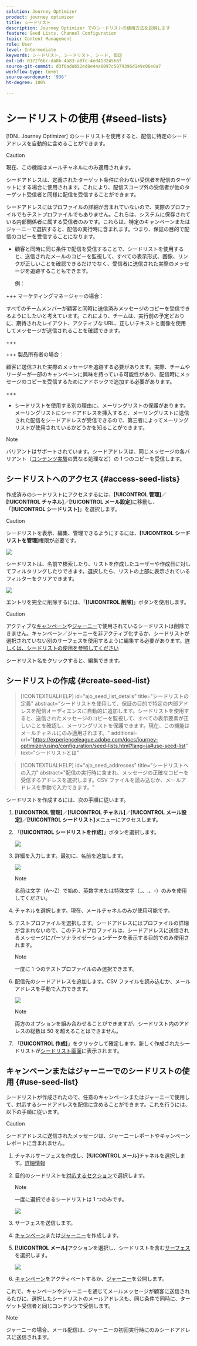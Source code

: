 ```yaml
---
solution: Journey Optimizer
product: journey optimizer
title: シードリスト
description: Journey Optimizer でのシードリストの使用方法を説明します
feature: Seed Lists, Channel Configuration
topic: Content Management
role: User
level: Intermediate
keywords: シードリスト, シードリスト, シード, 設定
exl-id: 0172f6bc-da8b-4a83-a0fc-4ed41324568f
source-git-commit: d3f0adab52ed8e44a6097c5079396d1e9c06e0a7
workflow-type: tm+mt
source-wordcount: '936'
ht-degree: 100%

---
```


# シードリストの使用 {#seed-lists}

[!DNL Journey Optimizer] のシードリストを使用すると、配信に特定のシードアドレスを自動的に含めることができます。

>[!CAUTION]
>
>現在、この機能はメールチャネルにのみ適用されます。

シードアドレスは、定義されたターゲット条件に合わない受信者を配信のターゲットにする場合に使用されます。これにより、配信スコープ外の受信者が他のターゲット受信者と同様に配信を受信することができます。

シードアドレスにはプロファイルの詳細が含まれていないので、実際のプロファイルでもテストプロファイルでもありません。これらは、システムに保存されている内部関係者に属する受信者のみです。これらは、特定のキャンペーンまたはジャーニーで選択すると、配信の実行時に含まれます。つまり、保証の目的で配信のコピーを受信することになります。

* 顧客と同時に同じ条件で配信を受信することで、シードリストを使用すると、送信されたメールのコピーを監視して、すべての表示形式、画像、リンクが正しいことを確認できるだけでなく、受信者に送信された実際のメッセージを追跡することもできます。

  例：

+++ マーケティングマネージャーの場合：

  すべてのチームメンバーが顧客と同時に送信済みメッセージのコピーを受信できるようにしたいと考えています。これにより、チームは、実行前の予定どおりに、期待されたレイアウト、アクティブな URL、正しいテキストと画像を使用してメッセージが送信されることを確認できます。

+++

+++ 製品所有者の場合：

  顧客に送信された実際のメッセージを追跡する必要があります。実際、チームやリーダーが一部のキャンペーンに興味を持っている可能性があり、配信時にメッセージのコピーを受信するためにアドホックで追加する必要があります。

+++

* シードリストを使用する別の理由に、メーリングリストの保護があります。メーリングリストにシードアドレスを挿入すると、メーリングリストに送信された配信をシードアドレスが受信できるので、第三者によってメーリングリストが使用されているかどうかを知ることができます。

>[!NOTE]
>
>バリアントはサポートされています。シードアドレスは、同じメッセージの各バリアント（[コンテンツ実験](../campaigns/get-started-experiment.md)の異なる処理など）の 1 つのコピーを受信します。

## シードリストへのアクセス {#access-seed-lists}

作成済みのシードリストにアクセスするには、**[!UICONTROL 管理]**／**[!UICONTROL チャネル]**／**[!UICONTROL メール設定]**&#x200B;に移動し、「**[!UICONTROL シードリスト]**」を選択します。

<!--
>[!CAUTION]
>
>Permissions to view, export and manage the seed lists are restricted to [Journey Administrators](../administration/ootb-product-profiles.md#journey-administrator). Learn more on managing [!DNL Journey Optimizer] users' access rights in [this section](../administration/permissions-overview.md).-->

>[!CAUTION]
>
>シードリストを表示、編集、管理できるようにするには、**[!UICONTROL シードリストを管理]**&#x200B;権限が必要です。

![](assets/seed-list-access.png)

シードリストは、名前で検索したり、リストを作成したユーザーや作成日に対してフィルタリングしたりできます。選択したら、リストの上部に表示されているフィルターをクリアできます。

![](assets/seed-list-filtering.png)

エントリを完全に削除するには、「**[!UICONTROL 削除]**」ボタンを使用します。

>[!CAUTION]
>
>アクティブな[キャンペーン](../campaigns/review-activate-campaign.md)や[ジャーニー](../building-journeys/publishing-the-journey.md)で使用されているシードリストは削除できません。キャンペーン／ジャーニーを非アクティブ化するか、シードリストが選択されていない別のサーフェスを使用するように編集する必要があります。[詳しくは、シードリストの使用を参照してください](#use-seed-list)

シードリスト名をクリックすると、編集できます。<!--Use the **[!UICONTROL Edit]** button to edit a seed list.-->

## シードリストの作成 {#create-seed-list}

>[!CONTEXTUALHELP]
>id="ajo_seed_list_details"
>title="シードリストの定義"
>abstract="シードリストを使用して、保証の目的で特定の内部アドレスを配信オーディエンスに自動的に追加します。シードリストを使用すると、送信されたメッセージのコピーを監視して、すべての表示要素が正しいことを確認し、メーリングリストを保護できます。現在、この機能はメールチャネルにのみ適用されます。"
>additional-url="https://experienceleague.adobe.com/docs/journey-optimizer/using/configuration/seed-lists.html?lang=ja#use-seed-list" text="シードリストとは"

>[!CONTEXTUALHELP]
>id="ajo_seed_addresses"
>title="シードリストへの入力"
>abstract="配信の実行時に含まれ、メッセージの正確なコピーを受信するアドレスを選択します。CSV ファイルを読み込むか、メールアドレスを手動で入力できます。"

シードリストを作成するには、次の手順に従います。

1. **[!UICONTROL 管理]**／**[!UICONTROL チャネル]**／**[!UICONTROL メール設定]**／**[!UICONTROL シードリスト]**&#x200B;メニューにアクセスします。

1. 「**[!UICONTROL シードリストを作成]**」ボタンを選択します。

   ![](assets/seed-list-create-button.png)

1. 詳細を入力します。最初に、名前を追加します。

   ![](assets/seed-list-details.png)

   >[!NOTE]
   >
   >名前は文字（A～Z）で始め、英数字または特殊文字（_、.、-）のみを使用してください。

1. チャネルを選択します。現在、メールチャネルのみが使用可能です。

1. テストプロファイルを選択します。シードアドレスにはプロファイルの詳細が含まれないので、このテストプロファイルは、シードアドレスに送信されるメッセージにパーソナライゼーションデータを表示する目的でのみ使用されます。

   >[!NOTE]
   >
   >一度に 1 つのテストプロファイルのみ選択できます。

1. 配信先のシードアドレスを追加します。CSV ファイルを読み込むか、メールアドレスを手動で入力できます。

   ![](assets/seed-list-email-addresses.png)

   >[!NOTE]
   >
   >両方のオプションを組み合わせることができますが、シードリスト内のアドレスの総数は 50 を超えることはできません。

1. 「**[!UICONTROL 作成]**」をクリックして確定します。新しく作成されたシードリストが[シードリスト画面](#access-seed-lists)に表示されます。

## キャンペーンまたはジャーニーでのシードリストの使用 {#use-seed-list}

シードリストが作成されたので、任意のキャンペーンまたはジャーニーで使用して、対応するシードアドレスを配信に含めることができます。これを行うには、以下の手順に従います。

>[!CAUTION]
>
>シードアドレスに送信されたメッセージは、ジャーニーレポートやキャンペーンレポートに含まれません。

1. チャネルサーフェスを作成し、**[!UICONTROL メール]**&#x200B;チャネルを選択します。[詳細情報](../email/email-settings.md)

1. 目的のシードリストを[対応するセクション](../email/email-settings.md#seed-list)で選択します。

   >[!NOTE]
   >
   >一度に選択できるシードリストは 1 つのみです。

   ![](assets/seed-list-surface.png)

1. サーフェスを送信します。

1. [キャンペーン](../campaigns/create-campaign.md)または[ジャーニー](../building-journeys/journey-gs.md)を作成します。

1. **[!UICONTROL メール]**&#x200B;アクションを選択し、シードリストを含む[サーフェス](channel-surfaces.md)を選択します。

   ![](assets/seed-list-campaign-email.png)

1. [キャンペーン](../campaigns/review-activate-campaign.md)をアクティベートするか、[ジャーニー](../building-journeys/publishing-the-journey.md)を公開します。

これで、キャンペーンやジャーニーを通じてメールメッセージが顧客に送信されるたびに、選択したシードリストのメールアドレスも、同じ条件で同時に、ターゲット受信者と同じコンテンツで受信します。

>[!NOTE]
>
>ジャーニーの場合、メール配信は、ジャーニーの初回実行時にのみシードアドレスに送信されます。
